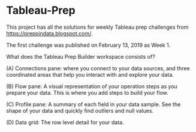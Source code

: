 # Tableau-Prep

This project has all the solutions for weekly Tableau prep challenges from https://preppindata.blogspot.com/.

The first challenge was published on February 13, 2019 as Week 1.


What does the Tableau Prep Builder workspace consists of?

(A) Connections pane: where you connect to your data sources, and three coordinated areas that help you interact with and explore your data.

(B) Flow pane: A visual representation of your operation steps as you prepare your data. This is where you add steps to build your flow.

(C) Profile pane: A summary of each field in your data sample. See the shape of your data and quickly find outliers and null values.

(D) Data grid: The row level detail for your data.
